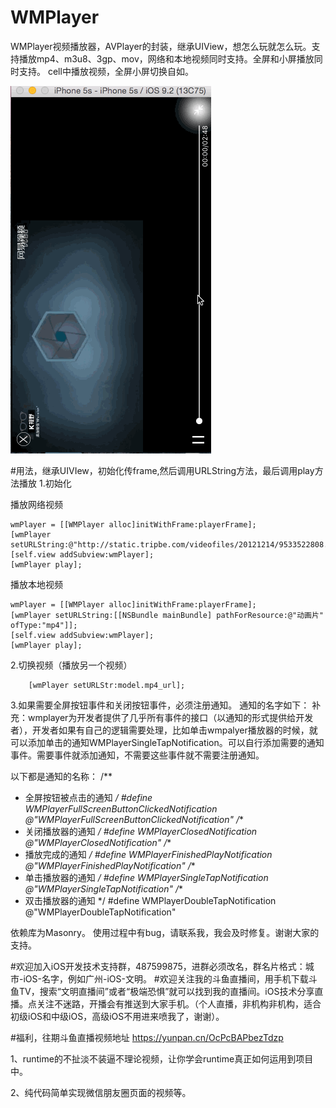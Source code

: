 # WMPlayer
WMPlayer视频播放器，AVPlayer的封装，继承UIView，想怎么玩就怎么玩。支持播放mp4、m3u8、3gp、mov，网络和本地视频同时支持。全屏和小屏播放同时支持。
cell中播放视频，全屏小屏切换自如。

![image](https://github.com/zhengwenming/WMPlayer/blob/master/WMPlayer/Resource/WMPlayer.gif)   

#用法，继承UIVIew，初始化传frame,然后调用URLString方法，最后调用play方法播放
1.初始化

播放网络视频

    wmPlayer = [[WMPlayer alloc]initWithFrame:playerFrame];
    [wmPlayer setURLString:@"http://static.tripbe.com/videofiles/20121214/9533522808.f4v.mp4"];
    [self.view addSubview:wmPlayer];
    [wmPlayer play];

播放本地视频

    wmPlayer = [[WMPlayer alloc]initWithFrame:playerFrame];
    [wmPlayer setURLString:[[NSBundle mainBundle] pathForResource:@"动画片" ofType:"mp4"]];
    [self.view addSubview:wmPlayer];
    [wmPlayer play]; 
    
    
2.切换视频（播放另一个视频）

        [wmPlayer setURLStr:model.mp4_url];
       

3.如果需要全屏按钮事件和关闭按钮事件，必须注册通知。
通知的名字如下：
补充：wmplayer为开发者提供了几乎所有事件的接口（以通知的形式提供给开发者），开发者如果有自己的逻辑需要处理，比如单击wmpalyer播放器的时候，就可以添加单击的通知WMPlayerSingleTapNotification。可以自行添加需要的通知事件。需要事件就添加通知，不需要这些事件就不需要注册通知。

以下都是通知的名称：
/**
 *  全屏按钮被点击的通知
 */
#define WMPlayerFullScreenButtonClickedNotification @"WMPlayerFullScreenButtonClickedNotification"
/**
 *  关闭播放器的通知
 */
#define WMPlayerClosedNotification @"WMPlayerClosedNotification"
/**
 *  播放完成的通知
 */
#define WMPlayerFinishedPlayNotification @"WMPlayerFinishedPlayNotification"
/**
 *  单击播放器的通知
 */
#define WMPlayerSingleTapNotification @"WMPlayerSingleTapNotification"
/**
 *  双击播放器的通知
 */
#define WMPlayerDoubleTapNotification @"WMPlayerDoubleTapNotification"


依赖库为Masonry。
使用过程中有bug，请联系我，我会及时修复。谢谢大家的支持。

#欢迎加入iOS开发技术支持群，487599875，进群必须改名，群名片格式：城市-iOS-名字，例如广州-iOS-文明。
#欢迎关注我的斗鱼直播间，用手机下载斗鱼TV，搜索“文明直播间”或者“极端恐惧”就可以找到我的直播间。iOS技术分享直播。点关注不迷路，开播会有推送到大家手机。（个人直播，非机构非机构，适合初级iOS和中级iOS，高级iOS不用进来喷我了，谢谢）。
 
#福利，往期斗鱼直播视频地址  https://yunpan.cn/OcPcBAPbezTdzp

1、runtime的不扯淡不装逼不理论视频，让你学会runtime真正如何运用到项目中。

2、纯代码简单实现微信朋友圈页面的视频等。

